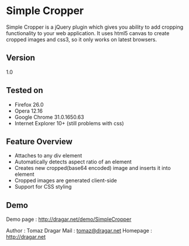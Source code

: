 Simple Cropper
===========================

Simple Cropper is a jQuery plugin which gives you ability to add cropping functionality to
your web application. It uses html5 canvas to create cropped images and css3, so it only works on latest browsers.

Version
----------------------------
1.0

Tested on
----------------------------

* Firefox 26.0
* Opera 12.16
* Google Chrome 31.0.1650.63
* Internet Explorer 10+ (still problems with css)

Feature Overview
----------------------------

* Attaches to any div element
* Automatically detects aspect ratio of an element 
* Creates new cropped(base64 encoded) image and inserts it into element
* Cropped images are generated client-side
* Support for CSS styling

Demo
----------------------------
Demo page  : http://dragar.net/demo/SimpleCropper



Author     : Tomaz Dragar
Mail       : <tomaz@dragar.net>
Homepage   : http://dragar.net
